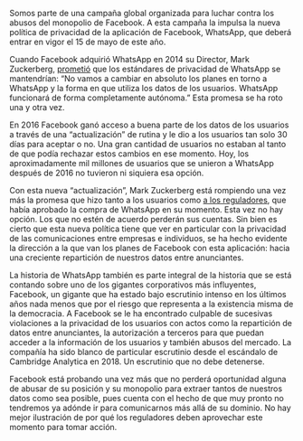 Somos parte de una campaña global organizada para luchar contra los abusos del monopolio de Facebook. A esta campaña la impulsa la nueva política de privacidad de la aplicación de Facebook, WhatsApp, que deberá entrar en vigor el 15 de mayo de este año.


Cuando Facebook adquirió WhatsApp en 2014 su Director, Mark Zuckerberg, [prometió](https://www.latimes.com/business/la-xpm-2014-feb-24-la-fi-tn-mark-zuckerberg-whatsapp-worth-even-more-than-19-billion-20140224-story.html) que los estándares de privacidad de WhatsApp se mantendrían: “No vamos a cambiar en absoluto los planes en torno a WhatsApp y la forma en que utiliza los datos de los usuarios. WhatsApp funcionará de forma completamente autónoma.” Esta promesa se ha roto una y otra vez. 


En 2016 Facebook ganó acceso a buena parte de los datos de los usuarios a través de una “actualización” de rutina y le dio a los usuarios tan solo 30 días para aceptar o no. Una gran cantidad de usuarios no estaban al tanto de que podía rechazar estos cambios en ese momento. Hoy, los aproximadamente mil millones de usuarios que se unieron a WhatsApp después de 2016 no tuvieron ni siquiera esa opción. 


Con esta nueva “actualización”, Mark Zuckerberg está rompiendo una vez más la promesa que hizo tanto a los usuarios como [a los reguladores](https://www.forbes.com/sites/parmyolson/2014/04/10/regulators-to-facebook-and-whatsapp-were-watching-you/?sh=4d22e3437d0c), que había aprobado la compra de WhatsApp en su momento. Esta vez no hay opción. Los que no estén de acuerdo perderán sus cuentas. Sin bien es cierto que esta nueva política tiene que ver en particular con la privacidad de las comunicaciones entre empresas e individuos, se ha hecho evidente la dirección a la que van los planes de Facebook con esta aplicación: hacia una creciente repartición de nuestros datos entre anunciantes. 


La historia de WhatsApp también es parte integral de la historia que se está contando sobre uno de los gigantes corporativos más influyentes, Facebook, un gigante que ha estado bajo escrutinio intenso en los últimos años nada menos que por el riesgo que representa a la existencia misma de la democracia. A Facebook se le ha encontrado culpable de sucesivas violaciones a la privacidad de los usuarios con actos como la repartición de datos entre anunciantes, la autorización a terceros para que puedan acceder a la información de los usuarios y también abusos del mercado. La compañía ha sido blanco de particular escrutinio desde el escándalo de Cambridge Analytica en 2018. Un escrutinio que no debe detenerse.  


Facebook está probando una vez más que no perderá oportunidad alguna de abusar de su posición y su monopolio para extraer tantos de nuestros datos como sea posible, pues cuenta con el hecho de que muy pronto no tendremos ya adónde ir para comunicarnos más allá de su dominio. No hay mejor ilustración de por qué los reguladores deben aprovechar este momento para tomar acción.